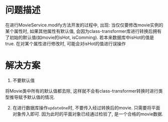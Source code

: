 # 问题描述

在进行MovieService.modify方法开发的过程中, 出现: 当仅仅要修改movie实例的某个属性时, 如果其他属性有默认值, 会因为class-transformer库进行转换后拥有了初始的默认值(如movie的isHot, isComming). 若本来数据库中isHot的值是true. 在对某个属性进行修改时, 可能会对isHot的值进行误操作

# 解决方案

1. 不要默认值

将Movie类中所有的默认值都去除, 这样就不会有class-transformer转换时进行类型推导赋予默认值的情况.

2. 在进行数据库操作```updateOne```时, 不要传入经过转换后的movie. 只需要将平面对象传入即可. 因为此时的平面对象已经通过检验了, 是一个合格的movie数据.